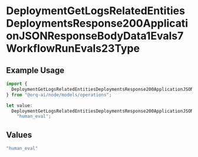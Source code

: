 # DeploymentGetLogsRelatedEntitiesDeploymentsResponse200ApplicationJSONResponseBodyData1Evals7WorkflowRunEvals23Type

## Example Usage

```typescript
import {
  DeploymentGetLogsRelatedEntitiesDeploymentsResponse200ApplicationJSONResponseBodyData1Evals7WorkflowRunEvals23Type,
} from "@orq-ai/node/models/operations";

let value:
  DeploymentGetLogsRelatedEntitiesDeploymentsResponse200ApplicationJSONResponseBodyData1Evals7WorkflowRunEvals23Type =
    "human_eval";
```

## Values

```typescript
"human_eval"
```